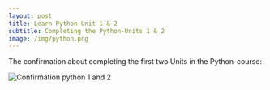 ```yaml
---
layout: post
title: Learn Python Unit 1 & 2
subtitle: Completing the Python-Units 1 & 2
image: /img/python.png
---
```


The confirmation about completing the first two Units in the Python-course:

![Confirmation python 1 and 2](\cleeb94.github.io\img\Pyton_Unit_1_and_2.png "Confirmation")
